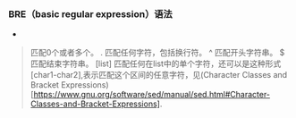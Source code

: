 ### BRE（basic regular expression）语法  
*
> 匹配0个或者多个。
.
> 匹配任何字符，包括换行符。
^
> 匹配开头字符串。
$
> 匹配结束字符串。
[list]
> 匹配任何在list中的单个字符，还可以是这种形式[char1-char2],表示匹配这个区间的任意字符，见(Character Classes and Bracket Expressions)[https://www.gnu.org/software/sed/manual/sed.html#Character-Classes-and-Bracket-Expressions].
